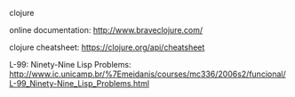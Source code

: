 clojure 

online documentation:
http://www.braveclojure.com/

clojure cheatsheet: https://clojure.org/api/cheatsheet

L-99: Ninety-Nine Lisp Problems: http://www.ic.unicamp.br/%7Emeidanis/courses/mc336/2006s2/funcional/L-99_Ninety-Nine_Lisp_Problems.html